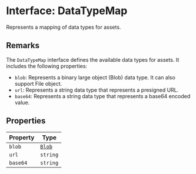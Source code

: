# Interface: DataTypeMap

Represents a mapping of data types for assets.

## Remarks

The `DataTypeMap` interface defines the available data types for assets.
It includes the following properties:

- `blob`: Represents a binary large object (Blob) data type. It can also support File object.
- `url`: Represents a string data type that represents a presigned URL.
- `base64`: Represents a string data type that represents a base64 encoded value.

## Properties

| Property | Type |
| ------ | ------ |
| `blob` | [`Blob`](blob.md) |
| `url` | `string` |
| `base64` | `string` |
